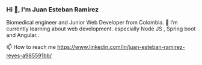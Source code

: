 ### Hi 👋, I'm Juan Esteban Ramirez
Biomedical engineer and Junior Web Developer from Colombia. 
🌱 I’m currently learning about web development. especially Node JS , Spring boot and Angular..

📫 How to reach me https://www.linkedin.com/in/juan-esteban-ramirez-reyes-a985591bb/


